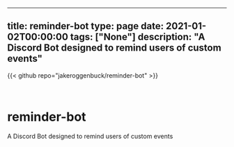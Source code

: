 
---
title: reminder-bot
type: page
date: 2021-01-02T00:00:00
tags: ["None"]
description: "A Discord Bot designed to remind users of custom events"
---

{{< github repo="jakeroggenbuck/reminder-bot" >}}

<br>

# reminder-bot
A Discord Bot designed to remind users of custom events
